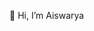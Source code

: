 👋 Hi, I’m Aiswarya


<!---
AiswaryaSasidharan2000/AiswaryaSasidharan2000 is a ✨ special ✨ repository because its `README.md` (this file) appears on your GitHub profile.
You can click the Preview link to take a look at your changes.
--->

